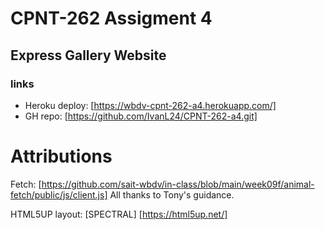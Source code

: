 # CPNT-262 Assigment 4
## Express Gallery Website

### links
  - Heroku deploy: [https://wbdv-cpnt-262-a4.herokuapp.com/]
  - GH repo: [https://github.com/IvanL24/CPNT-262-a4.git]

# Attributions
  Fetch: [https://github.com/sait-wbdv/in-class/blob/main/week09f/animal-fetch/public/js/client.js]
  All thanks to Tony's guidance.

  HTML5UP layout: [SPECTRAL] [https://html5up.net/]
